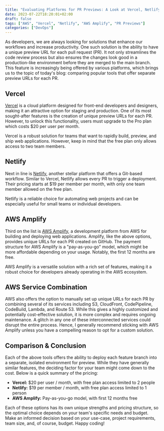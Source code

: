 ```yaml
---
title: "Evaluating Platforms for PR Previews: A Look at Vercel, Netlify, and AWS Amplify"
date: 2023-07-22T18:20:01+02:00
draft: false
tags: ["AWS", "Vercel", "Netlify", "AWS Amplify", "PR Previews"]
categories: ["DevOps"]
---
```



As developers, we are always looking for solutions that enhance our workflows and increase productivity. One such solution is the ability to have a unique preview URL for each pull request (PR). It not only streamlines the code review process but also ensures the changes look good in a production-like environment before they are merged to the main branch. This feature is increasingly being offered by various platforms, which brings us to the topic of today's blog: comparing popular tools that offer separate preview URLs for each PR.

## Vercel

[Vercel](https://vercel.com/pricing) is a cloud platform designed for front-end developers and designers, making it an attractive option for staging and production. One of its most sought-after features is the creation of unique preview URLs for each PR. However, to unlock this functionality, users must upgrade to the Pro plan which costs $20 per user per month. 

Vercel is a robust solution for teams that want to rapidly build, preview, and ship web applications. However, keep in mind that the free plan only allows access to two team members.

## Netlify

Next in line is [Netlify](https://www.netlify.com/pricing/), another stellar platform that offers a Git-based workflow. Similar to Vercel, Netlify allows every PR to trigger a deployment. Their pricing starts at $19 per member per month, with only one team member allowed on the free plan. 

Netlify is a reliable choice for automating web projects and can be especially useful for small teams or individual developers.

## AWS Amplify

Third on the list is [AWS Amplify](https://aws.amazon.com/amplify/pricing/), a development platform from AWS for building and deploying web applications. Amplify, like the above options, provides unique URLs for each PR created on GitHub. The payment structure for AWS Amplify is a "pay-as-you-go" model, which might be more affordable depending on your usage. Notably, the first 12 months are free.

AWS Amplify is a versatile solution with a rich set of features, making it a robust choice for developers already operating in the AWS ecosystem.

## AWS Service Combination

AWS also offers the option to manually set up unique URLs for each PR by combining several of its services including S3, CloudFront, CodePipeline, CodeBuild, Lambda, and Route 53. While this gives a highly customized and potentially cost-effective solution, it is more complex and requires ongoing maintenance. A glitch in any one of these interconnected services could disrupt the entire process. Hence, I generally recommend sticking with AWS Amplify unless you have a compelling reason to opt for a custom solution.

## Comparison & Conclusion

Each of the above tools offers the ability to deploy each feature branch into a separate, isolated environment for preview. While they have generally similar features, the deciding factor for your team might come down to the cost. Below is a quick summary of the pricing:

- **Vercel:** $20 per user / month, with free plan access limited to 2 people
- **Netlify:** $19 per member / month, with free plan access limited to 1 person
- **AWS Amplify:** Pay-as-you-go model, with first 12 months free

Each of these options has its own unique strengths and pricing structure, so the optimal choice depends on your team's specific needs and budget. Make an informed decision based on your use-case, project requirements, team size, and, of course, budget. Happy coding!

